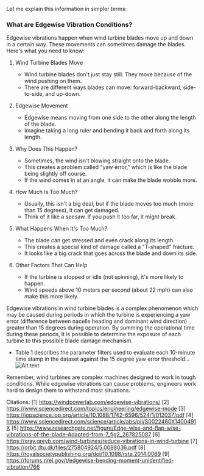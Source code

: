 Let me explain this information in simpler terms:

### What are Edgewise Vibration Conditions?

Edgewise vibrations happen when wind turbine blades move up and down in a certain way. These movements can sometimes damage the blades. Here's what you need to know:

1. Wind Turbine Blades Move
   - Wind turbine blades don't just stay still. They move because of the wind pushing on them.
   - There are different ways blades can move: forward-backward, side-to-side, and up-down.

2. Edgewise Movement
   - Edgewise means moving from one side to the other along the length of the blade.
   - Imagine taking a long ruler and bending it back and forth along its length.

3. Why Does This Happen?
   - Sometimes, the wind isn't blowing straight onto the blade.
   - This creates a problem called "yaw error," which is like the blade being slightly off course.
   - If the wind comes in at an angle, it can make the blade wobble more.

4. How Much Is Too Much?
   - Usually, this isn't a big deal, but if the blade moves too much (more than 15 degrees), it can get damaged.
   - Think of it like a seesaw. If you push it too far, it might break.

5. What Happens When It's Too Much?
   - The blade can get stressed and even crack along its length.
   - This creates a special kind of damage called a "T-shaped" fracture.
   - It looks like a big crack that goes across the blade and down its side.

6. Other Factors That Can Help
   - If the turbine is stopped or idle (not spinning), it's more likely to happen.
   - Wind speeds above 10 meters per second (about 22 mph) can also make this more likely.

Edgewise vibrations in wind turbine blades is a complex phenomenon which may be caused during periods in which the turbine is experiencing a yaw error (difference between nacelle heading and dominant wind direction) greater than 15 degrees during operation.  By summing the operational time during these periods, it is possible to determine the exposure of each turbine to this possible blade damage mechanism.   

- Table 1 describes the parameter filters used to evaluate each 10-minute time stamp in the dataset against the 15 degree yaw error threshold...
![Alt text](image-path/image-name.png)


Remember, wind turbines are complex machines designed to work in tough conditions. While edgewise vibrations can cause problems, engineers work hard to design them to withstand most situations.

Citations:
[1] https://windpowerlab.com/edgewise-vibrations/
[2] https://www.sciencedirect.com/topics/engineering/edgewise-mode
[3] https://iopscience.iop.org/article/10.1088/1742-6596/524/1/012037/pdf
[4] https://www.sciencedirect.com/science/article/abs/pii/S0022460X1400491X
[5] https://www.researchgate.net/figure/Edge-wise-and-flap-wise-vibrations-of-the-blade-Adapted-from-7_fig2_267825087
[6] https://xray.greyb.com/wind-turbines/reduce-vibrations-in-wind-turbine
[7] https://orbit.dtu.dk/files/275804924/5.0088036.pdf
[8] https://royalsocietypublishing.org/doi/10.1098/rsta.2014.0069
[9] https://forums.nrel.gov/t/edgewise-bending-moment-unidentified-vibration/766
